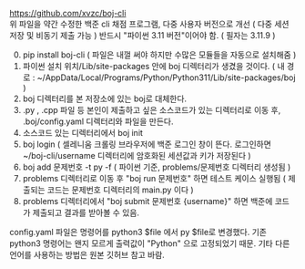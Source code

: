 https://github.com/xvzc/boj-cli  
위 파일을 약간 수정한 백준 cli 채점 프로그램, 다중 사용자 버전으로 개선 ( 다중 세션 저장 및 비동기 제출 가능 )
반드시 "파이썬 3.11 버전"이어야 함. ( 필자는 3.11.9 ) 

0. pip install boj-cli ( 파일은 내껄 써야 하지만 수많은 모듈들을 자동으로 설치해줌 )
1. 파이썬 설치 위치/Lib/site-packages 안에 boj 디렉터리가 생겼을 것이다. ( 내 경로 : ~/AppData/Local/Programs/Python/Python311/Lib/site-packages/boj )
2. boj 디렉터리를 본 저장소에 있는 boj로 대체한다.
3. .py , .cpp 파일 등 본인이 제출하고 싶은 소스코드가 있는 디렉터리로 이동 후, .boj/config.yaml 디렉터리와 파일을 만든다.
4. 소스코드 있는 디렉터리에서 boj init
5. boj login ( 셀레니움 크롤링 브라우저에 백준 로그인 창이 뜬다. 로그인하면 ~/boj-cli/username 디렉터리에 암호화된 세션값과 키가 저장된다 )
6. boj add 문제번호 -t py -f  ( 파이썬 기준, problems/문제번호 디렉터리 생성됨 )
7. problems 디렉터리로 이동 후 "boj run 문제번호" 하면 테스트 케이스 실행됨 ( 제출되는 코드는 문제번호 디렉터리의 main.py 이다 )
8. problems 디렉터리에서 "boj submit 문제번호 {username}" 하면 백준에 코드가 제출되고 결과를 받아볼 수 있음.

config.yaml 파일은 명령어를 python3 $file 에서 py $file로 변경했다. 기존 python3 명령어는 왠지 모르게 출력값이 "Python" 으로 고정되었기 때문.
기타 다른 언어를 사용하는 방법은 원본 깃허브 참고 바람.
